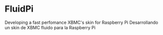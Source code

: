 FluidPi
=======

Developing a fast perfomance XBMC's skin for Raspberry Pi
Desarrollando un skin de XBMC fluido para la Raspberry Pi
